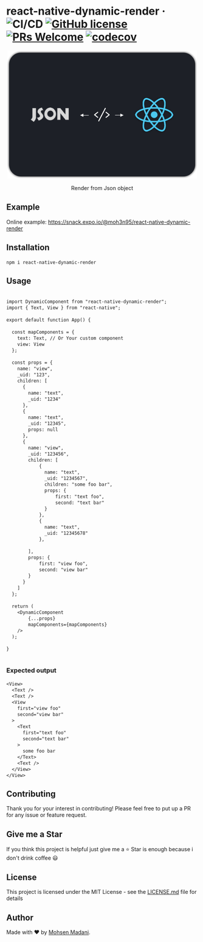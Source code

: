 # react-native-dynamic-render &middot; ![CI/CD](https://github.com/moh3n9595/react-native-dynamic-render/workflows/Continuous%20Integration/badge.svg) [![GitHub license](https://img.shields.io/badge/license-MIT-blue.svg)](https://github.com/moh3n9595/react-native-dynamic-render/blob/master/LICENSE) [![PRs Welcome](https://img.shields.io/badge/PRs-welcome-orange.svg)](https://github.com/moh3n9595/react-native-dynamic-render/compare) [![codecov](https://codecov.io/gh/moh3n9595/react-native-dynamic-render/branch/master/graph/badge.svg)](https://codecov.io/gh/moh3n9595/react-native-dynamic-render)



<p align="center">
    <img src="./images/cover.png">
  <br>
  <p align="center">
    Render from Json object
  </p>
</p>

## Example

Online example: https://snack.expo.io/@moh3n95/react-native-dynamic-render

## Installation

```
npm i react-native-dynamic-render
```

## Usage

```

import DynamicComponent from "react-native-dynamic-render";
import { Text, View } from "react-native";

export default function App() {

  const mapComponents = {
    text: Text, // Or Your custom component
    view: View
  };

  const props = {
    name: "view",
    _uid: "123",
    children: [
      {
        name: "text",
        _uid: "1234"
      },
      {
        name: "text",
        _uid: "12345",
        props: null
      },
      {
        name: "view",
        _uid: "123456",
        children: [
            {
              name: "text",
              _uid: "1234567",
              children: "some foo bar",
              props: {
                  first: "text foo",
                  second: "text bar"
              }
            },
            {
              name: "text",
              _uid: "12345678"
            },

        ],
        props: {
            first: "view foo",
            second: "view bar"
        }
      }
    ]
  };

  return (
    <DynamicComponent
        {...props}
        mapComponents={mapComponents}
    />
  );
  
}


```

### Expected output

```
<View>
  <Text />
  <Text />
  <View
    first="view foo"
    second="view bar"
  >
    <Text
      first="text foo"
      second="text bar"
    >
      some foo bar
    </Text>
    <Text />
  </View>
</View>
```


## Contributing

Thank you for your interest in contributing! Please feel free to put up a PR for any issue or feature request.

## Give me a Star

If you think this project is helpful just give me a ⭐️ Star is enough because i don't drink coffee 😃

## License

This project is licensed under the MIT License - see the [LICENSE.md](https://github.com/moh3n9595/react-native-dynamic-render/blob/master/LICENSE) file for details

## Author

Made with ❤️ by [Mohsen Madani](https://github.com/moh3n9595).

